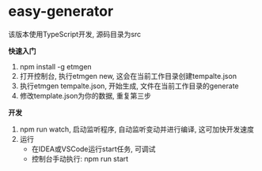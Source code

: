 # easy-generator

该版本使用TypeScript开发, 源码目录为src

**快速入门**
1. npm install -g etmgen
2. 打开控制台, 执行etmgen new, 这会在当前工作目录创建tempalte.json
3. 执行etmgen tempalte.json, 开始生成, 文件在当前工作目录的generate
4. 修改template.json为你的数据, 重复第三步


**开发**
1. npm run watch, 启动监听程序, 自动监听变动并进行编译, 这可加快开发速度
2. 运行
    - 在IDEA或VSCode运行start任务, 可调试
    - 控制台手动执行: npm run start
